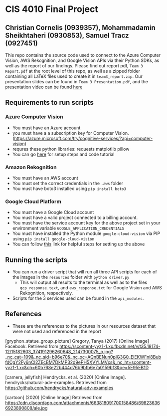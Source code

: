 # CIS 4010 Final Project
## Christian Cornelis (0939357), Mohammadamin Sheikhtaheri (0930853), Samuel Tracz (0927451)
This repo contains the source code used to connect to the Azure Computer Vision, AWS Rekognition, and Google Vision APIs via their Python SDKs,
as well as the report of our findings. Please find out report pdf, `Team 3 Report.pdf` at the root level of this repo, as well as a zipped folder containing all LaTeX files used to create it in `team3_report.zip`.
Our presentation slides can be found in `Team 3 Presentation.pdf`, and the presentation video can be found [here](https://youtu.be/mYXJ3E2aEJA)

## Requirements to run scripts

### Azure Computer Vision
- You must have an Azure account
- you must have a a subscription key for Computer Vision. (https://azure.microsoft.com/try/cognitive-services/?api=computer-vision)
- requres these python libraries:
    requests
    matplotlib
    pillow
- You can go [here](https://docs.microsoft.com/en-us/azure/cognitive-services/computer-vision/quickstarts/python-disk) for setup steps and code tutorial

### Amazon Rekognition
- You must have an AWS account
- You must set the correct credentials in the `.aws` folder
- You must have boto3 installed using `pip install boto3`

### Google Cloud Platform
- You must have a Google Cloud account
- You must have a valid project connected to a billing account.
- You must have the service account key for the above project set in your environment variable `GOOGLE_APPLICATION_CREDENTIALS`
- You must have installed the Python module `google-cloud-vision` via PIP using `pip install google-cloud-vision`
- You can follow [this](https://cloud.google.com/vision/docs/setup#windows) link for helpful steps for setting up the above

## Running the scripts
- You can run a driver script that will run all three API scripts for each of the images in the `resources` folder with `python driver.py`
    - This will output all results to the terminal as well as to the files `gcp_response.text`, and `aws_response.txt` for Google Vision and AWS Rekognition, respectively.
- Scripts for the 3 services used can be found in the `api_modules`.

## References
 - These are the references to the pictures in our resources dataset that were not used and referenced in the report

[gryphon_statue_group_picture] Gregory, Tanya (2017) [Online Image] Facebook. Retrieved from
    https://scontent-yyz1-1.xx.fbcdn.net/v/t35.18174-12/15182603_374191296260648_2147300075_o.jpg?_nc_cat=109&_nc_sid=b96e70&_nc_oc=AQnBENun0pIG3G0_ElEKWFni8BubfdCgY2Fy6nCI2ZEcBM7DkMP32d9ePH5XVYLMVxs&_nc_ht=scontent-yyz1-1.xx&oh=60b768e22b444d76b9bfb6e7a0159bf3&oe=5E95EB1D

[camera, jellyfish] Hendrycks. et al. (2020) [Online Image]. hendrycks/natural-adv-examples. Retrieved from https://github.com/hendrycks/natural-adv-examples 

[cartoon] (2020) [Online Image] Retrieved from https://cdn.discordapp.com/attachments/663818091700158486/698236366923890808/ale.jpg
